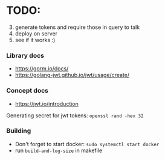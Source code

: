 # TODO:

3. generate tokens and require those in query to talk
4. deploy on server
5. see if it works :)

### Library docs

- https://gorm.io/docs/
- https://golang-jwt.github.io/jwt/usage/create/

### Concept docs

- https://jwt.io/introduction

Generating secret for jwt tokens: `openssl rand -hex 32`

### Building

- Don't forget to start docker: `sudo systemctl start docker`
- run `build-and-log-size` in makefile